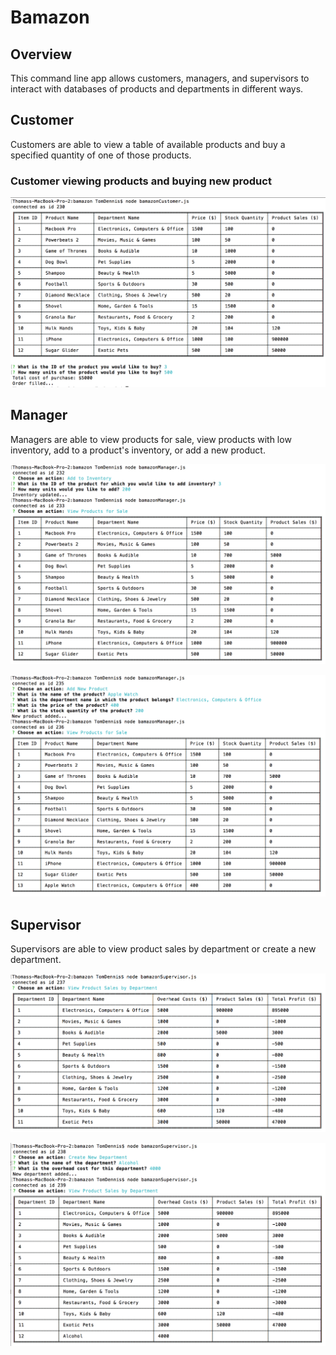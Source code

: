 # Bamazon

## Overview

This command line app allows customers, managers, and supervisors to interact with databases of products and departments in different ways.

## Customer

Customers are able to view a table of available products and buy a specified quantity of one of those products.

### Customer viewing products and buying new product

![Customer Screenshot](https://github.com/tmd913/bamazon-node/blob/master/screenshot5.png)

## Manager

Managers are able to view products for sale, view products with low inventory, add to a product's inventory, or add a new product.

![Manager Screenshot 1](https://github.com/tmd913/bamazon-node/blob/master/screenshot4.png)

![Manager Screenshot 2](https://github.com/tmd913/bamazon-node/blob/master/screenshot3.png)

## Supervisor

Supervisors are able to view product sales by department or create a new department.

![Supervisor Screenshot 1](https://github.com/tmd913/bamazon-node/blob/master/screenshot2.png)

![Supervisor Screenshot 2](https://github.com/tmd913/bamazon-node/blob/master/screenshot1.png)